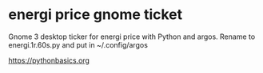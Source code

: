 # energi price gnome ticket 

Gnome 3 desktop ticker for energi price with Python and argos. Rename to energi.1r.60s.py and put in ~/.config/argos

https://pythonbasics.org
